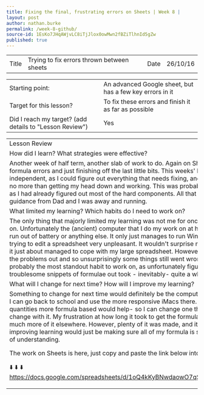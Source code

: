 ```yaml
---
title: Fixing the final, frustrating errors on Sheets | Week 8 |
layout: post
author: nathan.burke
permalink: /week-8-github/
source-id: 1EsKo7JHqAWjvLC8iTjJlox0owMwn2fBZiTlhnId5gZw
published: true
---
```

<table>
  <tr>
    <td>Title</td>
    <td>Trying to fix errors thrown between sheets </td>
    <td>Date</td>
    <td>26/10/16</td>
  </tr>
</table>


<table>
  <tr>
    <td>Starting point:</td>
    <td>An advanced Google sheet, but has a few key errors in it</td>
  </tr>
  <tr>
    <td>Target for this lesson?</td>
    <td>To fix these errors and finish it as far as possible</td>
  </tr>
  <tr>
    <td>Did I reach my target? 
(add details to "Lesson Review")</td>
    <td> Yes</td>
  </tr>
</table>


<table>
  <tr>
    <td>Lesson Review</td>
  </tr>
  <tr>
    <td>How did I learn? What strategies were effective? </td>
  </tr>
  <tr>
    <td>Another week of half term, another slab of work to do. Again on Sheets, with the tasks of finding the formula errors and just finishing off the last little bits. This weeks' learning has been very independent, as I could figure out everything that needs fixing, and the most effective strategy was no more than getting my head down and working. This was probably the easiest time on Sheets yet as I had already figured out most of the hard components. All that was required was a little bit of guidance from Dad and I was away and running.</td>
  </tr>
  <tr>
    <td>What limited my learning? Which habits do I need to work on? </td>
  </tr>
  <tr>
    <td>The only thing that majorly limited my learning was not me for once, but the tool that I was working on. Unfortunately the (ancient) computer that I do my work on at home has a tendency to lag, crash, run out of battery or anything else. It only just manages to run Windows 7, and as a result made trying to edit a spreadsheet very unpleasant. It wouldn't surprise me if it went blue screen soon, but it just about managed to cope with my large spreadsheet. However, I wasn't impeccable at sorting the problems out and so unsurprisingly some things still went wrong with my edits. Perseverance is probably the most standout habit to work on, as unfortunately figuring some particularly troublesome snippets of formulae out took - inevitably- quite a while to sort out.</td>
  </tr>
  <tr>
    <td>What will I change for next time? How will I improve my learning?</td>
  </tr>
  <tr>
    <td>Something to change for next time would definitely be the computer I use- which luckily I can since I can go back to school and use the more responsive iMacs there. Also, making my varying quantities more formula based would help- so I can change one thing and EVERYTHING else would change with it. My frustration at how long it took to get the formula right deterred me from making much more of it elsewhere. However, plenty of it was made, and it was successful too- and improving learning would just be making sure all of my formula is successful and shows high levels of understanding.

The work on Sheets is here, just copy and paste the link below into your search engine:

⬇️                                      ⬇️                                        ⬇️ 
                                             https://docs.google.com/spreadsheets/d/1oQ4kKyBNwdaowO7qSdFWyh5cTOsJcDEr6RO6yDtYlZA

</td>
  </tr>
</table>


